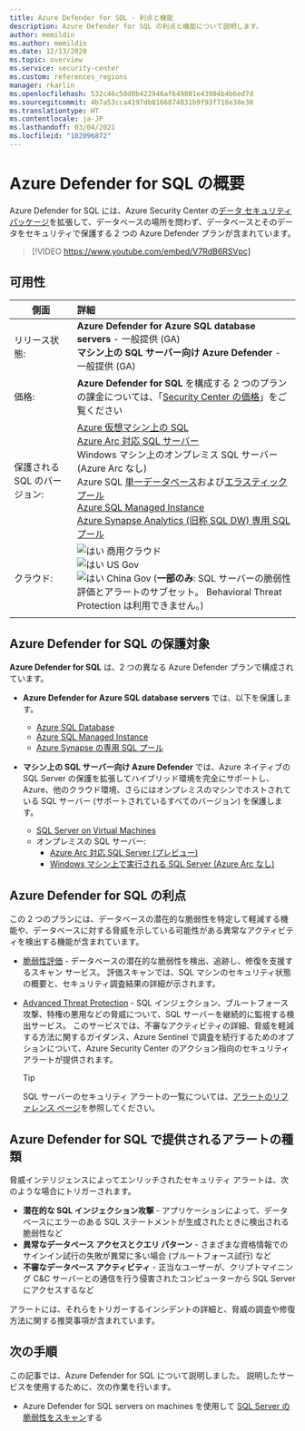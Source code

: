 ```yaml
---
title: Azure Defender for SQL - 利点と機能
description: Azure Defender for SQL の利点と機能について説明します。
author: memildin
ms.author: memildin
ms.date: 12/13/2020
ms.topic: overview
ms.service: security-center
ms.custom: references_regions
manager: rkarlin
ms.openlocfilehash: 532c46c50d0b422946af649801e43904b4b6ed7d
ms.sourcegitcommit: 4b7a53cca4197db8166874831b9f93f716e38e30
ms.translationtype: HT
ms.contentlocale: ja-JP
ms.lasthandoff: 03/04/2021
ms.locfileid: "102096872"
---
```

# <a name="introduction-to-azure-defender-for-sql"></a>Azure Defender for SQL の概要

Azure Defender for SQL には、Azure Security Center の[データ セキュリティ パッケージ](../azure-sql/database/azure-defender-for-sql.md)を拡張して、データベースの場所を問わず、データベースとそのデータをセキュリティで保護する 2 つの Azure Defender プランが含まれています。 

> [!VIDEO https://www.youtube.com/embed/V7RdB6RSVpc]

## <a name="availability"></a>可用性

|側面|詳細|
|----|:----|
|リリース状態:|**Azure Defender for Azure SQL database servers** - 一般提供 (GA)<br>**マシン上の SQL サーバー向け Azure Defender** - 一般提供 (GA) |
|価格:|**Azure Defender for SQL** を構成する 2 つのプランの課金については、「[Security Center の価格](https://azure.microsoft.com/pricing/details/security-center/)」をご覧ください|
|保護される SQL のバージョン:|[Azure 仮想マシン上の SQL](../azure-sql/virtual-machines/windows/sql-server-on-azure-vm-iaas-what-is-overview.md)<br>[Azure Arc 対応 SQL サーバー](/sql/sql-server/azure-arc/overview)<br>Windows マシン上のオンプレミス SQL サーバー (Azure Arc なし)<br>Azure SQL [単一データベース](../azure-sql/database/single-database-overview.md)および[エラスティック プール](../azure-sql/database/elastic-pool-overview.md)<br>[Azure SQL Managed Instance](../azure-sql/managed-instance/sql-managed-instance-paas-overview.md)<br>[Azure Synapse Analytics (旧称 SQL DW) 専用 SQL プール](../synapse-analytics/sql-data-warehouse/sql-data-warehouse-overview-what-is.md)|
|クラウド:|![はい](./media/icons/yes-icon.png) 商用クラウド<br>![はい](./media/icons/yes-icon.png) US Gov<br>![はい](./media/icons/yes-icon.png) China Gov (**一部のみ**: SQL サーバーの脆弱性評価とアラートのサブセット。 Behavioral Threat Protection は利用できません。)|
|||

## <a name="what-does-azure-defender-for-sql-protect"></a>Azure Defender for SQL の保護対象

**Azure Defender for SQL** は、2 つの異なる Azure Defender プランで構成されています。

- **Azure Defender for Azure SQL database servers** では、以下を保護します。
    - [Azure SQL Database](../azure-sql/database/sql-database-paas-overview.md)
    - [Azure SQL Managed Instance](../azure-sql/managed-instance/sql-managed-instance-paas-overview.md)
    - [Azure Synapse の専用 SQL プール](../synapse-analytics/sql-data-warehouse/sql-data-warehouse-overview-what-is.md)

- **マシン上の SQL サーバー向け Azure Defender** では、Azure ネイティブの SQL Server の保護を拡張してハイブリッド環境を完全にサポートし、Azure、他のクラウド環境、さらにはオンプレミスのマシンでホストされている SQL サーバー (サポートされているすべてのバージョン) を保護します。
    - [SQL Server on Virtual Machines](https://azure.microsoft.com/services/virtual-machines/sql-server/)
    - オンプレミスの SQL サーバー:
        - [Azure Arc 対応 SQL Server (プレビュー)](/sql/sql-server/azure-arc/overview)
        - [Windows マシン上で実行される SQL Server (Azure Arc なし)](../azure-monitor/agents/agent-windows.md)


## <a name="what-are-the-benefits-of-azure-defender-for-sql"></a>Azure Defender for SQL の利点

この 2 つのプランには、データベースの潜在的な脆弱性を特定して軽減する機能や、データベースに対する脅威を示している可能性がある異常なアクティビティを検出する機能が含まれています。

- [脆弱性評価](../azure-sql/database/sql-vulnerability-assessment.md) - データベースの潜在的な脆弱性を検出、追跡し、修復を支援するスキャン サービス。 評価スキャンでは、SQL マシンのセキュリティ状態の概要と、セキュリティ調査結果の詳細が示されます。

- [Advanced Threat Protection](../azure-sql/database/threat-detection-overview.md) - SQL インジェクション、ブルートフォース攻撃、特権の悪用などの脅威について、SQL サーバーを継続的に監視する検出サービス。 このサービスでは、不審なアクティビティの詳細、脅威を軽減する方法に関するガイダンス、Azure Sentinel で調査を続行するためのオプションについて、Azure Security Center のアクション指向のセキュリティ アラートが提供されます。 
    > [!TIP]
    > SQL サーバーのセキュリティ アラートの一覧については、[アラートのリファレンス ページ](alerts-reference.md#alerts-sql-db-and-warehouse)を参照してください。


## <a name="what-kind-of-alerts-does-azure-defender-for-sql-provide"></a>Azure Defender for SQL で提供されるアラートの種類

脅威インテリジェンスによってエンリッチされたセキュリティ アラートは、次のような場合にトリガーされます。

- **潜在的な SQL インジェクション攻撃** - アプリケーションによって、データベースにエラーのある SQL ステートメントが生成されたときに検出される脆弱性など
- **異常なデータベース アクセスとクエリ パターン** - さまざまな資格情報でのサインイン試行の失敗が異常に多い場合 (ブルートフォース試行) など
- **不審なデータベース アクティビティ** - 正当なユーザーが、クリプトマイニング C&C サーバーとの通信を行う侵害されたコンピューターから SQL Server にアクセスするなど

アラートには、それらをトリガーするインシデントの詳細と、脅威の調査や修復方法に関する推奨事項が含まれています。



## <a name="next-steps"></a>次の手順

この記事では、Azure Defender for SQL について説明しました。 説明したサービスを使用するために、次の作業を行います。

- Azure Defender for SQL servers on machines を使用して [SQL Server の脆弱性をスキャン](defender-for-sql-usage.md)する